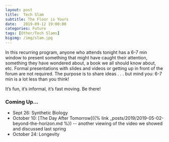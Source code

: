 ```yaml
---
layout: post
title:  Tech Slam
subtitle: The Floor is Yours
date:   2019-09-12 19:00:00
categories: Future
tags: [Other/Tech Slams]
bigimg: /img/slam.jpg
---
```

In this recurring program, anyone who attends tonight has a 6-7 min window to present something that might have caught their attention, something they have wondered about, a book we all should know about, etc. Formal presentations with slides and videos or getting up in front of the forum are not required. The purpose is to share ideas . . . but mind you: 6-7 min is a lot less than you think!

It’s fun, it’s informal, it’s fast moving. Be there!

### Coming Up...

* Sept 26: Synthetic Biology
* October 10: [The Day After Tomorrow]({% link _posts/2019/2019-05-02-beyond-the-horizon.md %}) -- another viewing of the video we showed and discussed last spring
* October 24: Longevity
